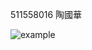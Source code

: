 511558016 陶國華

![example](https://github.com/agtfsfhgsdf/workflows/actions/workflows/github-actions-demo.yml/badge.svg)

